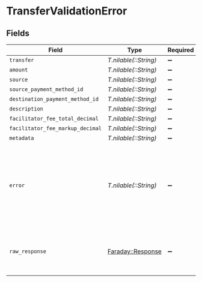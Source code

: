 # TransferValidationError


## Fields

| Field                                                                                         | Type                                                                                          | Required                                                                                      | Description                                                                                   |
| --------------------------------------------------------------------------------------------- | --------------------------------------------------------------------------------------------- | --------------------------------------------------------------------------------------------- | --------------------------------------------------------------------------------------------- |
| `transfer`                                                                                    | *T.nilable(::String)*                                                                         | :heavy_minus_sign:                                                                            | N/A                                                                                           |
| `amount`                                                                                      | *T.nilable(::String)*                                                                         | :heavy_minus_sign:                                                                            | N/A                                                                                           |
| `source`                                                                                      | *T.nilable(::String)*                                                                         | :heavy_minus_sign:                                                                            | N/A                                                                                           |
| `source_payment_method_id`                                                                    | *T.nilable(::String)*                                                                         | :heavy_minus_sign:                                                                            | N/A                                                                                           |
| `destination_payment_method_id`                                                               | *T.nilable(::String)*                                                                         | :heavy_minus_sign:                                                                            | N/A                                                                                           |
| `description`                                                                                 | *T.nilable(::String)*                                                                         | :heavy_minus_sign:                                                                            | N/A                                                                                           |
| `facilitator_fee_total_decimal`                                                               | *T.nilable(::String)*                                                                         | :heavy_minus_sign:                                                                            | N/A                                                                                           |
| `facilitator_fee_markup_decimal`                                                              | *T.nilable(::String)*                                                                         | :heavy_minus_sign:                                                                            | N/A                                                                                           |
| `metadata`                                                                                    | *T.nilable(::String)*                                                                         | :heavy_minus_sign:                                                                            | N/A                                                                                           |
| `error`                                                                                       | *T.nilable(::String)*                                                                         | :heavy_minus_sign:                                                                            | Used for generic errors when invalid request data isn't attributed to a single request field. |
| `raw_response`                                                                                | [Faraday::Response](https://www.rubydoc.info/gems/faraday/Faraday/Response)                   | :heavy_minus_sign:                                                                            | Raw HTTP response; suitable for custom response parsing                                       |